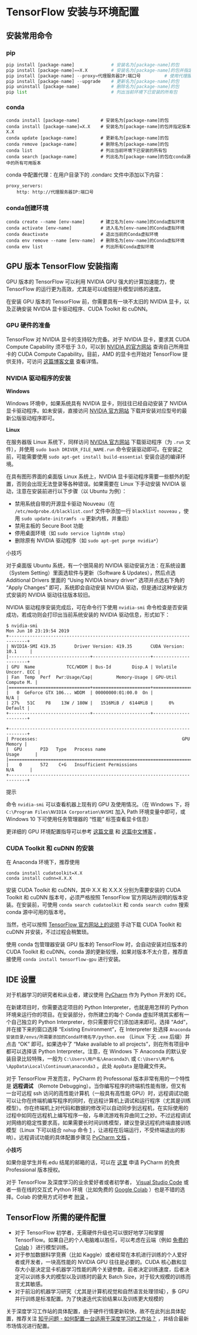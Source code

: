 # TensorFlow 安装与环境配置

## 安装常用命令

### pip

```python
pip install [package-name]              # 安装名为[package-name]的包
pip install [package-name]==X.X         # 安装名为[package-name]的包并指定版本X.X
pip install [package-name] --proxy=代理服务器IP:端口号         # 使用代理服务器安装
pip install [package-name] --upgrade    # 更新名为[package-name]的包
pip uninstall [package-name]            # 删除名为[package-name]的包
pip list                                # 列出当前环境下已安装的所有包
```
### conda

```
conda install [package-name]        # 安装名为[package-name]的包
conda install [package-name]=X.X    # 安装名为[package-name]的包并指定版本X.X
conda update [package-name]         # 更新名为[package-name]的包
conda remove [package-name]         # 删除名为[package-name]的包
conda list                          # 列出当前环境下已安装的所有包
conda search [package-name]         # 列出名为[package-name]的包在conda源中的所有可用版本
```

conda 中配置代理：在用户目录下的 .condarc 文件中添加以下内容：

```
proxy_servers:
    http: http://代理服务器IP:端口号
```

### conda创建环境

```
conda create --name [env-name]      # 建立名为[env-name]的Conda虚拟环境
conda activate [env-name]           # 进入名为[env-name]的Conda虚拟环境
conda deactivate                    # 退出当前的Conda虚拟环境
conda env remove --name [env-name]  # 删除名为[env-name]的Conda虚拟环境
conda env list                      # 列出所有Conda虚拟环境
```

## GPU 版本 TensorFlow 安装指南 

GPU 版本的 TensorFlow 可以利用 NVIDIA GPU 强大的计算加速能力，使 TensorFlow 的运行更为高效，尤其是可以成倍提升模型训练的速度。

在安装 GPU 版本的 TensorFlow 前，你需要具有一块不太旧的 NVIDIA 显卡，以及正确安装 NVIDIA 显卡驱动程序、CUDA Toolkit 和 cuDNN。

### GPU 硬件的准备 

TensorFlow 对 NVIDIA 显卡的支持较为完备。对于 NVIDIA 显卡，要求其 CUDA Compute Capability 须不低于 3.0，可以到 [NVIDIA 的官方网站](https://developer.nvidia.com/cuda-gpus/) 查询自己所用显卡的 CUDA Compute Capability。目前，AMD 的显卡也开始对 TensorFlow 提供支持，可访问 [这篇博客文章](https://medium.com/tensorflow/amd-rocm-gpu-support-for-tensorflow-33c78cc6a6cf) 查看详情。

### NVIDIA 驱动程序的安装 

**Windows**

Windows 环境中，如果系统具有 NVIDIA 显卡，则往往已经自动安装了 NVIDIA 显卡驱动程序。如未安装，直接访问 [NVIDIA 官方网站](https://www.nvidia.com/Download/index.aspx?lang=en-us) 下载并安装对应型号的最新公版驱动程序即可。

**Linux**

在服务器版 Linux 系统下，同样访问 [NVIDIA 官方网站](https://www.nvidia.com/Download/index.aspx?lang=en-us) 下载驱动程序（为 `.run` 文件），并使用 `sudo bash DRIVER_FILE_NAME.run` 命令安装驱动即可。在安装之前，可能需要使用 `sudo apt-get install build-essential` 安装合适的编译环境。

在具有图形界面的桌面版 Linux 系统上，NVIDIA 显卡驱动程序需要一些额外的配置，否则会出现无法登录等各种错误。如果需要在 Linux 下手动安装 NVIDIA 驱动，注意在安装前进行以下步骤（以 Ubuntu 为例）：

- 禁用系统自带的开源显卡驱动 Nouveau（在 `/etc/modprobe.d/blacklist.conf` 文件中添加一行 `blacklist nouveau` ，使用 `sudo update-initramfs -u` 更新内核，并重启）
- 禁用主板的 Secure Boot 功能
- 停用桌面环境（如 `sudo service lightdm stop`）
- 删除原有 NVIDIA 驱动程序（如 `sudo apt-get purge nvidia*`）

小技巧

对于桌面版 Ubuntu 系统，有一个很简易的 NVIDIA 驱动安装方法：在系统设置（System Setting）里面选软件与更新（Software & Updates），然后点选 Additional Drivers 里面的 “Using NVIDIA binary driver” 选项并点选右下角的 “Apply Changes” 即可，系统即会自动安装 NVIDIA 驱动，但是通过这种安装方式安装的 NVIDIA 驱动往往版本较旧。

NVIDIA 驱动程序安装完成后，可在命令行下使用 `nvidia-smi` 命令检查是否安装成功，若成功则会打印出当前系统安装的 NVIDIA 驱动信息，形式如下：

```
$ nvidia-smi
Mon Jun 10 23:19:54 2019
+-----------------------------------------------------------------------------+
| NVIDIA-SMI 419.35       Driver Version: 419.35       CUDA Version: 10.1     |
|-------------------------------+----------------------+----------------------+
| GPU  Name            TCC/WDDM | Bus-Id        Disp.A | Volatile Uncorr. ECC |
| Fan  Temp  Perf  Pwr:Usage/Cap|         Memory-Usage | GPU-Util  Compute M. |
|===============================+======================+======================|
|   0  GeForce GTX 106... WDDM  | 00000000:01:00.0  On |                  N/A |
| 27%   51C    P8    13W / 180W |   1516MiB /  6144MiB |      0%      Default |
+-------------------------------+----------------------+----------------------+

+-----------------------------------------------------------------------------+
| Processes:                                                       GPU Memory |
|  GPU       PID   Type   Process name                             Usage      |
|=============================================================================|
|    0       572    C+G   Insufficient Permissions                   N/A      |
+-----------------------------------------------------------------------------+
```

提示

命令 `nvidia-smi` 可以查看机器上现有的 GPU 及使用情况。（在 Windows 下，将 `C:\Program Files\NVIDIA Corporation\NVSMI` 加入 Path 环境变量中即可，或 Windows 10 下可使用任务管理器的 “性能” 标签查看显卡信息）

更详细的 GPU 环境配置指导可以参考 [这篇文章](https://www.linkedin.com/pulse/installing-nvidia-cuda-80-ubuntu-1604-linux-gpu-new-victor/) 和 [这篇中文博客](https://blog.csdn.net/wf19930209/article/details/81877822) 。

### CUDA Toolkit 和 cuDNN 的安装 

在 Anaconda 环境下，推荐使用

```
conda install cudatoolkit=X.X
conda install cudnn=X.X.X
```

安装 CUDA Toolkit 和 cuDNN，其中 X.X 和 X.X.X 分别为需要安装的 CUDA Toolkit 和 cuDNN 版本号，必须严格按照 TensorFlow 官方网站所说明的版本安装。在安装前，可使用 `conda search cudatoolkit` 和 `conda search cudnn` 搜索 conda 源中可用的版本号。

当然，也可以按照 [TensorFlow 官方网站上的说明](https://www.tensorflow.org/install/gpu) 手动下载 CUDA Toolkit 和 cuDNN 并安装，不过过程会稍繁琐。

使用 conda 包管理器安装 GPU 版本的 TensorFlow 时，会自动安装对应版本的 CUDA Toolkit 和 cuDNN。conda 源的更新较慢，如果对版本不太介意，推荐直接使用 `conda install tensorflow-gpu` 进行安装。

## IDE 设置 

对于机器学习的研究者和从业者，建议使用 [PyCharm](http://www.jetbrains.com/pycharm/) 作为 Python 开发的 IDE。

在新建项目时，你需要选定项目的 Python Interpreter，也就是用怎样的 Python 环境来运行你的项目。在安装部分，你所建立的每个 Conda 虚拟环境其实都有一个自己独立的 Python Interpreter，你只需要将它们添加进来即可。选择 “Add”，并在接下来的窗口选择 “Existing Environment”，在 Interpreter 处选择 `Anaconda安装目录/envs/所需要添加的Conda环境名字/python.exe` （Linux 下无 `.exe` 后缀）并点击 “OK” 即可。如果选中了 “Make available to all projects”，则在所有项目中都可以选择该 Python Interpreter。注意，在 Windows 下 Anaconda 的默认安装目录比较特殊，一般为 `C:\Users\用户名\Anaconda3\` 或 `C:\Users\用户名\AppData\Local\Continuum\anaconda3` 。此处 `AppData` 是隐藏文件夹。

对于 TensorFlow 开发而言，PyCharm 的 Professonal 版本非常有用的一个特性是 **远程调试** （Remote Debugging）。当你编写程序的终端机性能有限，但又有一台可远程 ssh 访问的高性能计算机（一般具有高性能 GPU）时，远程调试功能可以让你在终端机编写程序的同时，在远程计算机上调试和运行程序（尤其是训练模型）。你在终端机上对代码和数据的修改可以自动同步到远程机，在实际使用的过程中如同在远程机上编写程序一般，与串流游戏有异曲同工之妙。不过远程调试对网络的稳定性要求高，如果需要长时间训练模型，建议登录远程机终端直接训练模型（Linux 下可以结合 `nohup` 命令 [1](https://tf.wiki/zh/basic/installation.html#nohup) ，让进程在后端运行，不受终端退出的影响）。远程调试功能的具体配置步骤见 [PyCharm 文档](https://www.jetbrains.com/help/pycharm/remote-debugging-with-product.html) 。

**小技巧**

如果你是学生并有.edu 结尾的邮箱的话，可以在 [这里](http://www.jetbrains.com/student/) 申请 PyCharm 的免费 Professional 版本授权。

对于 TensorFlow 及深度学习的业余爱好者或者初学者， [Visual Studio Code](https://code.visualstudio.com/) 或者一些在线的交互式 Python 环境（比如免费的 [Google Colab](https://colab.research.google.com/) ）也是不错的选择。Colab 的使用方式可参考 [附录](https://tf.wiki/en/appendix/cloud.html#colab) 。

## TensorFlow 所需的硬件配置 

- 对于 TensorFlow 初学者，无需硬件升级也可以很好地学习和掌握 TensorFlow。如果自己的个人电脑难以胜任，可以考虑在云端（例如 [免费的 Colab](https://tf.wiki/en/appendix/cloud.html#colab) ）进行模型训练。
- 对于参加数据科学竞赛（比如 Kaggle）或者经常在本机进行训练的个人爱好者或开发者，一块高性能的 NVIDIA GPU 往往是必要的。CUDA 核心数和显存大小是决定显卡机器学习性能的两个关键参数，前者决定训练速度，后者决定可以训练多大的模型以及训练时的最大 Batch Size，对于较大规模的训练而言尤其敏感。
- 对于前沿的机器学习研究（尤其是计算机视觉和自然语言处理领域），多 GPU 并行训练是标准配置。为了快速迭代实验结果以及训练更大规模的

关于深度学习工作站的具体配置，由于硬件行情更新较快，故不在此列出具体配置，推荐关注 [知乎问题 - 如何配置一台适用于深度学习的工作站？](https://www.zhihu.com/question/33996159) ，并结合最新市场情况进行配置。